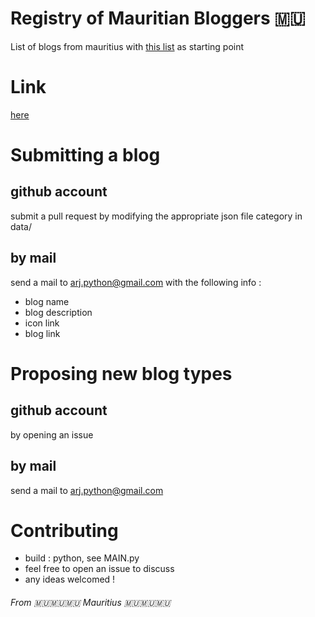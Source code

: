 # Registry of Mauritian Bloggers 🇲🇺
List of blogs from mauritius with [this list](https://www.facebook.com/notes/mauritian-bloggers/mauritian-bloggers-list/759527254063266/) as starting point

# Link
[here](https://abdur-rahmaanj.github.io/Registry-of-Mauritian-Bloggers/index.html)

# Submitting a blog
## github account 
submit a pull request by modifying the appropriate json file category in data/

## by mail
send a mail to arj.python@gmail.com with the following info :
* blog name
* blog description
* icon link
* blog link

# Proposing new blog types
## github account 
by opening an issue

## by mail
send a mail to arj.python@gmail.com

# Contributing
* build : python, see MAIN.py
* feel free to open an issue to discuss
* any ideas welcomed !

###### From 🇲🇺🇲🇺🇲🇺 Mauritius 🇲🇺🇲🇺🇲🇺

